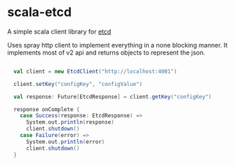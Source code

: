 scala-etcd
==========

A simple scala client library for [etcd]

Uses spray http client to implement everything in a none blocking manner. It implements most of v2 api and returns objects to
represent the json.


```Scala

  val client = new EtcdClient("http://localhost:4001")

  client.setKey("configKey", "configValue")

  val response: Future[EtcdResponse] = client.getKey("configKey")

  response onComplete {
    case Success(response: EtcdResponse) =>
      System.out.println(response)
      client.shutdown()
    case Failure(error) =>
      System.out.println(error)
      client.shutdown()
  }
```

[etcd]: http://coreos.com/blog/distributed-configuration-with-etcd/
